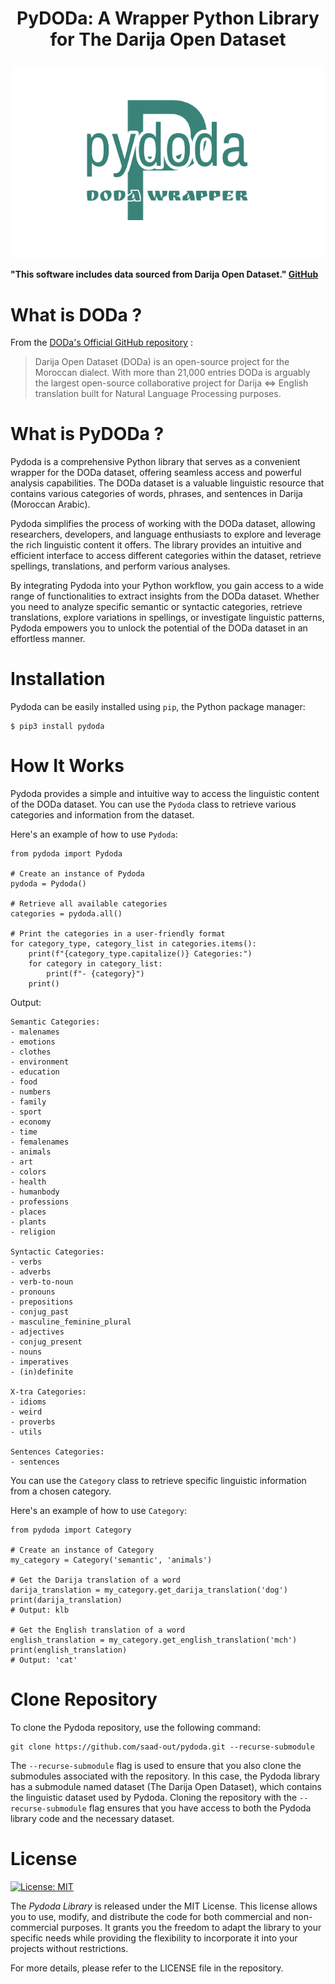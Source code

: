 # <p align="center">PyDODa: A Wrapper Python Library for The Darija Open Dataset</p>

<p align="center">
  <img src="https://github.com/saad-out/pydoda/blob/main/docs/images/pydoda_logo-removebg-preview.png" style="width:500px;"/>
</p>

**"This software includes data sourced from Darija Open Dataset." [GitHub](https://github.com/darija-open-dataset/dataset)**

# What is DODa ?
From the [DODa's Official GitHub repository](https://github.com/darija-open-dataset/dataset) :
> Darija Open Dataset (DODa) is an open-source project for the Moroccan dialect. With more than 21,000 entries DODa is arguably the largest open-source collaborative project for Darija <=> English translation built for Natural Language Processing purposes.
>

# What is PyDODa ?
Pydoda is a comprehensive Python library that serves as a convenient wrapper for the DODa dataset, offering seamless access and powerful analysis capabilities. The DODa dataset is a valuable linguistic resource that contains various categories of words, phrases, and sentences in Darija (Moroccan Arabic).

Pydoda simplifies the process of working with the DODa dataset, allowing researchers, developers, and language enthusiasts to explore and leverage the rich linguistic content it offers. The library provides an intuitive and efficient interface to access different categories within the dataset, retrieve spellings, translations, and perform various analyses.

By integrating Pydoda into your Python workflow, you gain access to a wide range of functionalities to extract insights from the DODa dataset. Whether you need to analyze specific semantic or syntactic categories, retrieve translations, explore variations in spellings, or investigate linguistic patterns, Pydoda empowers you to unlock the potential of the DODa dataset in an effortless manner.

# Installation
Pydoda can be easily installed using `pip`, the Python package manager:
```
$ pip3 install pydoda
```

# How It Works
Pydoda provides a simple and intuitive way to access the linguistic content of the DODa dataset. You can use the `Pydoda` class to retrieve various categories and information from the dataset.

Here's an example of how to use `Pydoda`:
```
from pydoda import Pydoda

# Create an instance of Pydoda
pydoda = Pydoda()

# Retrieve all available categories
categories = pydoda.all()

# Print the categories in a user-friendly format
for category_type, category_list in categories.items():
    print(f"{category_type.capitalize()} Categories:")
    for category in category_list:
        print(f"- {category}")
    print()
```
Output:
```
Semantic Categories:
- malenames
- emotions
- clothes
- environment
- education
- food
- numbers
- family
- sport
- economy
- time
- femalenames
- animals
- art
- colors
- health
- humanbody
- professions
- places
- plants
- religion

Syntactic Categories:
- verbs
- adverbs
- verb-to-noun
- pronouns
- prepositions
- conjug_past
- masculine_feminine_plural
- adjectives
- conjug_present
- nouns
- imperatives
- (in)definite

X-tra Categories:
- idioms
- weird
- proverbs
- utils

Sentences Categories:
- sentences
```

You can use the `Category` class to retrieve specific linguistic information from a chosen category.

Here's an example of how to use `Category`:
```
from pydoda import Category

# Create an instance of Category
my_category = Category('semantic', 'animals')

# Get the Darija translation of a word
darija_translation = my_category.get_darija_translation('dog')
print(darija_translation)
# Output: klb

# Get the English translation of a word
english_translation = my_category.get_english_translation('mch')
print(english_translation)
# Output: 'cat'
```

# Clone Repository
To clone the Pydoda repository, use the following command:
```
git clone https://github.com/saad-out/pydoda.git --recurse-submodule
```
The `--recurse-submodule` flag is used to ensure that you also clone the submodules associated with the repository. In this case, the Pydoda library has a submodule named dataset (The Darija Open Dataset), which contains the linguistic dataset used by Pydoda. Cloning the repository with the `--recurse-submodule` flag ensures that you have access to both the Pydoda library code and the necessary dataset.

# License
[![License: MIT](https://img.shields.io/badge/License-MIT-yellow.svg)](https://opensource.org/licenses/MIT)

The *Pydoda Library* is released under the MIT License. This license allows you to use, modify, and distribute the code for both commercial and non-commercial purposes. It grants you the freedom to adapt the library to your specific needs while providing the flexibility to incorporate it into your projects without restrictions.

For more details, please refer to the LICENSE file in the repository.
